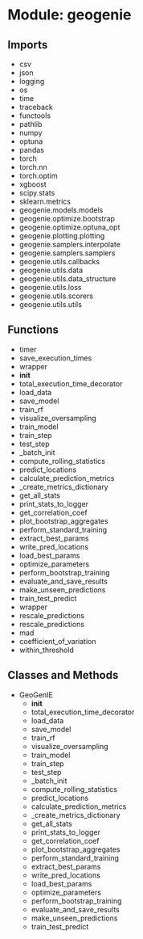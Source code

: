# Module: geogenie

## Imports

- csv
- json
- logging
- os
- time
- traceback
- functools
- pathlib
- numpy
- optuna
- pandas
- torch
- torch.nn
- torch.optim
- xgboost
- scipy.stats
- sklearn.metrics
- geogenie.models.models
- geogenie.optimize.bootstrap
- geogenie.optimize.optuna_opt
- geogenie.plotting.plotting
- geogenie.samplers.interpolate
- geogenie.samplers.samplers
- geogenie.utils.callbacks
- geogenie.utils.data
- geogenie.utils.data_structure
- geogenie.utils.loss
- geogenie.utils.scorers
- geogenie.utils.utils

## Functions

- timer
- save_execution_times
- wrapper
- __init__
- total_execution_time_decorator
- load_data
- save_model
- train_rf
- visualize_oversampling
- train_model
- train_step
- test_step
- _batch_init
- compute_rolling_statistics
- predict_locations
- calculate_prediction_metrics
- _create_metrics_dictionary
- get_all_stats
- print_stats_to_logger
- get_correlation_coef
- plot_bootstrap_aggregates
- perform_standard_training
- extract_best_params
- write_pred_locations
- load_best_params
- optimize_parameters
- perform_bootstrap_training
- evaluate_and_save_results
- make_unseen_predictions
- train_test_predict
- wrapper
- rescale_predictions
- rescale_predictions
- mad
- coefficient_of_variation
- within_threshold

## Classes and Methods

- GeoGenIE
  - __init__
  - total_execution_time_decorator
  - load_data
  - save_model
  - train_rf
  - visualize_oversampling
  - train_model
  - train_step
  - test_step
  - _batch_init
  - compute_rolling_statistics
  - predict_locations
  - calculate_prediction_metrics
  - _create_metrics_dictionary
  - get_all_stats
  - print_stats_to_logger
  - get_correlation_coef
  - plot_bootstrap_aggregates
  - perform_standard_training
  - extract_best_params
  - write_pred_locations
  - load_best_params
  - optimize_parameters
  - perform_bootstrap_training
  - evaluate_and_save_results
  - make_unseen_predictions
  - train_test_predict